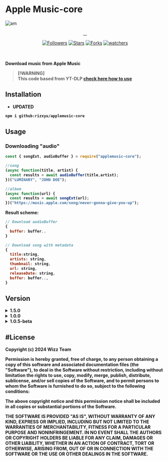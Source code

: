 # Apple Music-core
![am](https://upload.wikimedia.org/wikipedia/commons/5/5f/Apple_Music_icon.svg)
<p align="center">
  <a aria-label="NPM Version" 
aria-label="NPM Version" href="https://www.npmjs.com/package/applemusic-core">
    <img alt="" src="https://img.shields.io/npm/v/applemusic-core.svg?label=NPM&logo=npm&style=for-the-badge&color=F2984A&logoColor=white">
  </a>
  <a aria-label="NPM Download Count" href="https://www.npmjs.com/package/applemusic-core">
    <img alt="" src="https://img.shields.io/npm/dt/applemusic-core?label=Downloads&style=for-the-badge&color=D2667B">
  </a>
  <a aria-label="bard-ai Size" href="https://www.npmjs.com/package/applemusic-core">
    <img alt="" src="https://img.shields.io/bundlephobia/minzip/applemusic-core?style=for-the-badge&color=8B77CD">
  </a>
  <a aria-label="Join the community on Discord" href="https://discord.gg/ggZ7EspBTq">
    <img alt="" src="https://img.shields.io/badge/Discord-339AE0?style=for-the-badge&logo=Discord&logoColor=white&label=Rizxyu">
  </a>
</p>
<p align="center">
<a href="https://github.com/Rizxyu/followers"><img title="Followers" src="https://img.shields.io/github/followers/Rizxyu?style=flat-square"></a>
<a href="https://github.com/Rizxyu/applemusic-core/stargazers"><img title="Stars" src="https://img.shields.io/github/stars/Rizxyu/applemusic-core?style=flat-square"></a>
<a href="https://github.com/Rizxyu/applemusic-core/network/members"><img title="Forks" src="https://img.shields.io/github/forks/Rizxyu/applemusic-core?style=flat-square"></a>
<a href="https://github.com/Rizxyu/RIXLE-BOT/watchers"><img title="watchers" src="https://img.shields.io/github/watchers/Rizxyu/applemusic-core?style=flat-square"></a>
</p>
<br></br>
<b>Download music from Apple Music<b>

>[!WARNING]\
> This code based from YT-DLP [check here how to use](https://github.com/yt-dlp/yt-dlp)

## Installation
* UPDATED
```bash
npm i github:rizxyu/applemusic-core
```
## Usage

### Downloading "audio"
```javascript
const { songExt, audioBuffer } = require("applemusic-core");

//song
(async function(title, artist) {
  const results = await audioBuffer(title,artist);
})("LUMINARY", "JOHN DOE");

//album
(async function(url) {
  const results = await songExt(url);
})("https://music.apple.com/song/never-gonna-give-you-up");
```

Result scheme:
```javascript
// Download audioBuffer
{
  buffer: buffer..
}

// Download song with metadata
{
  title:string,
  artists: string,
  thumbnail: string,
  url: string,
  releaseDate: string,
  buffer: buffer..,
}
```

## Version
<details><summary>1.5.0</summary>
<b>Changelog:</b>
  
- [x] song & album extract metadata
- [x] get audio buffer
- [x] delete search

</details>
<details><summary>1.0.0</summary>
<b>Changelog:</b>
  
- [x] Search
- [x] Downloading Song
</details>
<details><summary>1.0.5-beta</summary>
<b>Changelog:</b>
  
- [x] Support Download Album/Playlist
</details>

#License
-------

Copyright (c) 2024 Wizz Team

Permission is hereby granted, free of charge, to any person obtaining a copy 
of this software and associated documentation files (the "Software"), to deal 
in the Software without restriction, including without limitation the rights 
to use, copy, modify, merge, publish, distribute, sublicense, and/or sell 
copies of the Software, and to permit persons to whom the Software is 
furnished to do so, subject to the following conditions:

The above copyright notice and this permission notice shall be included in 
all copies or substantial portions of the Software.

THE SOFTWARE IS PROVIDED "AS IS", WITHOUT WARRANTY OF ANY KIND, EXPRESS OR 
IMPLIED, INCLUDING BUT NOT LIMITED TO THE WARRANTIES OF MERCHANTABILITY, 
FITNESS FOR A PARTICULAR PURPOSE AND NONINFRINGEMENT. IN NO EVENT SHALL THE 
AUTHORS OR COPYRIGHT HOLDERS BE LIABLE FOR ANY CLAIM, DAMAGES OR OTHER 
LIABILITY, WHETHER IN AN ACTION OF CONTRACT, TORT OR OTHERWISE, ARISING FROM, 
OUT OF OR IN CONNECTION WITH THE SOFTWARE OR THE USE OR OTHER DEALINGS IN 
THE SOFTWARE.
